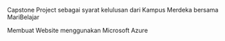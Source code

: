 Capstone Project sebagai syarat kelulusan dari Kampus Merdeka bersama MariBelajar

Membuat Website menggunakan Microsoft Azure
